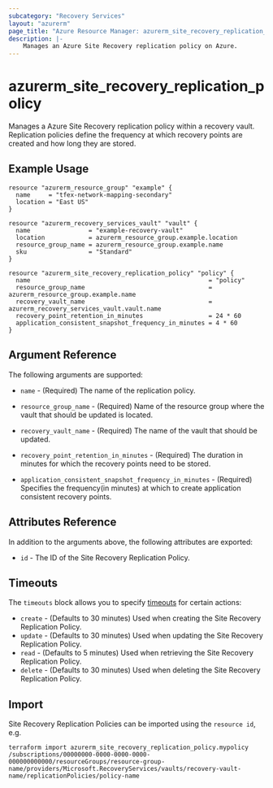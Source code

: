 ```yaml
---
subcategory: "Recovery Services"
layout: "azurerm"
page_title: "Azure Resource Manager: azurerm_site_recovery_replication_policy"
description: |-
    Manages an Azure Site Recovery replication policy on Azure.
---
```


# azurerm_site_recovery_replication_policy

Manages a Azure Site Recovery replication policy within a recovery vault. Replication policies define the frequency at which recovery points are created and how long they are stored.

## Example Usage

```hcl
resource "azurerm_resource_group" "example" {
  name     = "tfex-network-mapping-secondary"
  location = "East US"
}

resource "azurerm_recovery_services_vault" "vault" {
  name                = "example-recovery-vault"
  location            = azurerm_resource_group.example.location
  resource_group_name = azurerm_resource_group.example.name
  sku                 = "Standard"
}

resource "azurerm_site_recovery_replication_policy" "policy" {
  name                                                 = "policy"
  resource_group_name                                  = azurerm_resource_group.example.name
  recovery_vault_name                                  = azurerm_recovery_services_vault.vault.name
  recovery_point_retention_in_minutes                  = 24 * 60
  application_consistent_snapshot_frequency_in_minutes = 4 * 60
}
```

## Argument Reference

The following arguments are supported:

* `name` - (Required) The name of the replication policy.

* `resource_group_name` - (Required) Name of the resource group where the vault that should be updated is located.

* `recovery_vault_name` - (Required) The name of the vault that should be updated.

* `recovery_point_retention_in_minutes` - (Required) The duration in minutes for which the recovery points need to be stored.

* `application_consistent_snapshot_frequency_in_minutes` - (Required) Specifies the frequency(in minutes) at which to create application consistent recovery points.

## Attributes Reference

In addition to the arguments above, the following attributes are exported:

* `id` - The ID of the Site Recovery Replication Policy.

## Timeouts

The `timeouts` block allows you to specify [timeouts](https://www.terraform.io/language/resources/syntax#operation-timeouts) for certain actions:

* `create` - (Defaults to 30 minutes) Used when creating the Site Recovery Replication Policy.
* `update` - (Defaults to 30 minutes) Used when updating the Site Recovery Replication Policy.
* `read` - (Defaults to 5 minutes) Used when retrieving the Site Recovery Replication Policy.
* `delete` - (Defaults to 30 minutes) Used when deleting the Site Recovery Replication Policy.

## Import

Site Recovery Replication Policies can be imported using the `resource id`, e.g.

```shell
terraform import azurerm_site_recovery_replication_policy.mypolicy /subscriptions/00000000-0000-0000-0000-000000000000/resourceGroups/resource-group-name/providers/Microsoft.RecoveryServices/vaults/recovery-vault-name/replicationPolicies/policy-name
```
